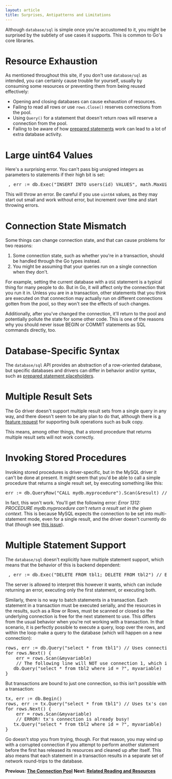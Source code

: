 ```yaml
---
layout: article
title: Surprises, Antipatterns and Limitations
---
```


Although `database/sql` is simple once you're accustomed to it, you might be
surprised by the subtlety of use cases it supports. This is common to Go's core
libraries.

Resource Exhaustion
===================

As mentioned throughout this site, if you don't use `database/sql` as intended,
you can certainly cause trouble for yourself, usually by consuming some
resources or preventing them from being reused effectively:

* Opening and closing databases can cause exhaustion of resources.
* Failing to read all rows or use `rows.Close()` reserves connections from the pool.
* Using `Query()` for a statement that doesn't return rows will reserve a connection from the pool.
* Failing to be aware of how [prepared statements](prepared.html) work can lead to a lot of extra database activity.

Large uint64 Values
===================

Here's a surprising error. You can't pass big unsigned integers as parameters to
statements if their high bit is set:

<pre class="prettyprint lang-go">
_, err := db.Exec("INSERT INTO users(id) VALUES", math.MaxUint64) // Error
</pre>

This will throw an error. Be careful if you use `uint64` values, as they may
start out small and work without error, but increment over time and start
throwing errors.

Connection State Mismatch
=========================

Some things can change connection state, and that can cause problems for two
reasons:

1. Some connection state, such as whether you're in a transaction, should be
	handled through the Go types instead.
2. You might be assuming that your queries run on a single connection when they
	don't.

For example, setting the current database with a `USE` statement is a typical
thing for many people to do. But in Go, it will affect only the connection that
you run it in. Unless you are in a transaction, other statements that you think
are executed on that connection may actually run on different connections gotten
from the pool, so they won't see the effects of such changes.

Additionally, after you've changed the connection, it'll return to the pool and
potentially pollute the state for some other code. This is one of the reasons
why you should never issue BEGIN or COMMIT statements as SQL commands directly,
too.

Database-Specific Syntax
========================

The `database/sql` API provides an abstraction of a row-oriented database, but
specific databases and drivers can differ in behavior and/or syntax, such as
[prepared statement placeholders](prepared.html).

Multiple Result Sets
====================

The Go driver doesn't support multiple result sets from a single query in any
way, and there doesn't seem to be any plan to do that, although there is [a
feature request](https://github.com/golang/go/issues/5171) for
supporting bulk operations such as bulk copy.

This means, among other things, that a stored procedure that returns multiple
result sets will not work correctly.

Invoking Stored Procedures
==========================

Invoking stored procedures is driver-specific, but in the MySQL driver it can't
be done at present. It might seem that you'd be able to call a simple
procedure that returns a single result set, by executing something like this:

<pre class="prettyprint lang-go">
err := db.QueryRow("CALL mydb.myprocedure").Scan(&amp;result) // Error
</pre>

In fact, this won't work. You'll get the following error: _Error
1312: PROCEDURE mydb.myprocedure can't return a result set in the given
context_. This is because MySQL expects the connection to be set into
multi-statement mode, even for a single result, and the driver doesn't currently
do that (though see [this
issue](https://github.com/go-sql-driver/mysql/issues/66)).

Multiple Statement Support
==========================

The `database/sql` doesn't explicitly have multiple statement support, which means
that the behavior of this is backend dependent:

<pre class="prettyprint lang-go">
_, err := db.Exec("DELETE FROM tbl1; DELETE FROM tbl2") // Error/unpredictable result
</pre>

The server is allowed to interpret this however it wants, which can include
returning an error, executing only the first statement, or executing both.

Similarly, there is no way to batch statements in a transaction. Each statement
in a transaction must be executed serially, and the resources in the results,
such as a Row or Rows, must be scanned or closed so the underlying connection is free
for the next statement to use. This differs from the usual behavior when you're
not working with a transaction. In that scenario, it is perfectly possible to
execute a query, loop over the rows, and within the loop make a query to the
database (which will happen on a new connection):

<pre class="prettyprint lang-go">
rows, err := db.Query("select * from tbl1") // Uses connection 1
for rows.Next() {
	err = rows.Scan(&myvariable)
	// The following line will NOT use connection 1, which is already in-use
   db.Query("select * from tbl2 where id = ?", myvariable)
}
</pre>

But transactions are bound to
just one connection, so this isn't possible with a transaction:

<pre class="prettyprint lang-go">
tx, err := db.Begin()
rows, err := tx.Query("select * from tbl1") // Uses tx's connection
for rows.Next() {
	err = rows.Scan(&myvariable)
	// ERROR! tx's connection is already busy!
   tx.Query("select * from tbl2 where id = ?", myvariable)
}
</pre>

Go doesn't stop you from trying, though. For that reason, you may wind up with a
corrupted connection if you attempt to perform another statement before the
first has released its resources and cleaned up after itself.  This also means
that each statement in a transaction results in a separate set of network
round-trips to the database.

**Previous: [The Connection Pool](connection-pool.html)**
**Next: [Related Reading and Resources](references.html)**
